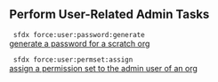 ## Perform User-Related Admin Tasks



``` sfdx force:user:password:generate```   
 [generate a password for a scratch org](./performuserrelatedadmintasks.md)

``` sfdx force:user:permset:assign```   
 [assign a permission set to the admin user of an org](./performuserrelatedadmintasks.md)

